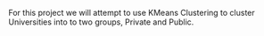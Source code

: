 For this project we will attempt to use KMeans Clustering to cluster Universities into to two groups, Private and Public.
